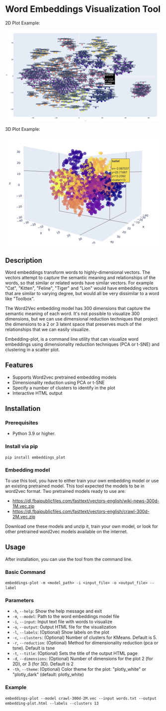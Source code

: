 # Word Embeddings Visualization Tool

2D Plot Example:

![example-plot](https://raw.githubusercontent.com/robert-mcdermott/embeddings_plot/main/images/example.png)

3D Plot Example:

![example-plot](https://raw.githubusercontent.com/robert-mcdermott/embeddings_plot/main/images/example3d.png)

## Description

Word embeddings transform words to highly-dimensional vectors. The vectors attempt to capture the semantic meaning and relationships of the words, so that similar or related words have similar vectors. For example "Cat", "Kitten", "Feline", "Tiger" and "Lion" would have embedding vectors that are similar to varying degree, but would all be very dissimilar to a word like "Toolbox".

The Word2Vec embedding model has 300 dimensions that capture the semantic meaning of each word. It's not possible to visualize 300 dimensions, but we can use dimensional reduction techniques that project the dimensions to a 2 or 3 latent space that preserves much of the relationships that we can easily visualize. 

Embedding-plot, is a command line utility that can visualize word embeddings using dimensionality reduction techniques (PCA or t-SNE) and clustering in a scatter plot. 

## Features

- Supports Word2vec pretrained embedding models 
- Dimensionality reduction using PCA or t-SNE
- Specify a number of clusters to identify in the plot
- Interactive HTML output

## Installation

### Prerequisites
- Python 3.9 or higher.

### Install via pip
```
pip install embeddings_plot 
```

### Embedding model

To use this tool, you have to either train your own embedding model or use an existing pretrained model. This tool expected the models to be in word2vec format. Two pretrained models ready to use are:

- https://dl.fbaipublicfiles.com/fasttext/vectors-english/wiki-news-300d-1M.vec.zip
- https://dl.fbaipublicfiles.com/fasttext/vectors-english/crawl-300d-2M.vec.zip

Download one these models and unzip it, train your own model, or look for other pretrained word2vec models available on the internet.

## Usage

After installation, you can use the tool from the command line.

### Basic Command
```
embeddings-plot -m <model_path> -i <input_file> -o <output_file> --label
```

### Parameters
- `-h`,  `--help`: Show the help message and exit 
- `-m`,  `--model`: Path to the word embeddings model file
- `-i`,  `--input`: Input text file with words to visualize
- `-o`,  `--output`: Output HTML file for the visualization
- `-l`,  `--labels`: (Optional) Show labels on the plot
- `-c`,  `--clusters`: (Optional) Number of clusters for KMeans. Default is 5.
- `-r`,  `--reduction`: (Optional) Method for dimensionality reduction (pca or tsne). Default is tsne
- `-t`,  `--title`: (Optional) Sets the title of the output HTML page
- `-d`,  `--dimensions`: (Optional) Number of dimensions for the plot 2 (for 2D), or 3 (for 3D). Default is 2
- `-th`, `--theme`: (Optional) Color theme for the plot: "plotly_white" or "plotly_dark" (default: plotly_white)


### Example
```
embeddings-plot --model crawl-300d-2M.vec --input words.txt --output embedding-plot.html --labels --clusters 13 
```
